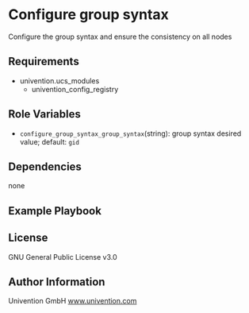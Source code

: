 Configure group syntax
=========

Configure the group syntax and ensure the consistency on all nodes

Requirements
------------

- univention.ucs_modules
   - univention_config_registry

Role Variables
--------------

- `configure_group_syntax_group_syntax`(string): group syntax desired value; default: `gid`

Dependencies
------------

none

Example Playbook
----------------



License
-------

GNU General Public License v3.0

Author Information
------------------

Univention GmbH
www.univention.com
